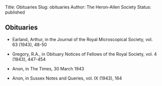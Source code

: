 Title: Obituaries
Slug: obituaries
Author: The Heron-Allen Society
Status: published

## Obituaries

- Earland, Arthur, in the Journal of the Royal Microscopical Society, vol. 63 (1943), 48-50

- Gregory, R.A., in Obituary Notices of Fellows of the Royal Society, vol. 4 (1943), 447-454

- Anon, in The Times, 30 March 1943

- Anon, in Sussex Notes and Queries, vol. IX (1943), 164
